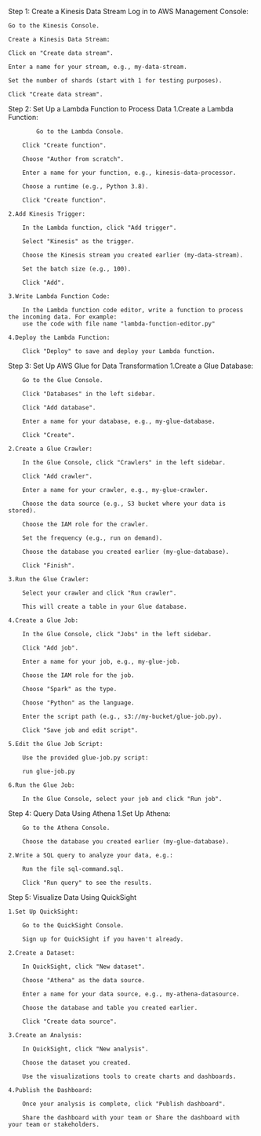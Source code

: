 Step 1: Create a Kinesis Data Stream
	Log in to AWS Management Console:

	Go to the Kinesis Console.

	Create a Kinesis Data Stream:

	Click on "Create data stream".

	Enter a name for your stream, e.g., my-data-stream.

	Set the number of shards (start with 1 for testing purposes).

	Click "Create data stream".

Step 2: Set Up a Lambda Function to Process Data
	1.Create a Lambda Function:

    		Go to the Lambda Console.

		Click "Create function".

		Choose "Author from scratch".

		Enter a name for your function, e.g., kinesis-data-processor.

		Choose a runtime (e.g., Python 3.8).

		Click "Create function".

	2.Add Kinesis Trigger:

		In the Lambda function, click "Add trigger".

		Select "Kinesis" as the trigger.

		Choose the Kinesis stream you created earlier (my-data-stream).

		Set the batch size (e.g., 100).

		Click "Add".

	3.Write Lambda Function Code:

		In the Lambda function code editor, write a function to process the incoming data. For example:
		use the code with file name "lambda-function-editor.py" 

	4.Deploy the Lambda Function:

		Click "Deploy" to save and deploy your Lambda function.

Step 3: Set Up AWS Glue for Data Transformation
	1.Create a Glue Database:

		Go to the Glue Console.

		Click "Databases" in the left sidebar.

		Click "Add database".

		Enter a name for your database, e.g., my-glue-database.

		Click "Create".

	2.Create a Glue Crawler:

		In the Glue Console, click "Crawlers" in the left sidebar.

		Click "Add crawler".

		Enter a name for your crawler, e.g., my-glue-crawler.

		Choose the data source (e.g., S3 bucket where your data is stored).

		Choose the IAM role for the crawler.

		Set the frequency (e.g., run on demand).

		Choose the database you created earlier (my-glue-database).

		Click "Finish".

	3.Run the Glue Crawler:

		Select your crawler and click "Run crawler".

		This will create a table in your Glue database.

	4.Create a Glue Job:

		In the Glue Console, click "Jobs" in the left sidebar.

		Click "Add job".

		Enter a name for your job, e.g., my-glue-job.

		Choose the IAM role for the job.

		Choose "Spark" as the type.

		Choose "Python" as the language.

		Enter the script path (e.g., s3://my-bucket/glue-job.py).

		Click "Save job and edit script".

	5.Edit the Glue Job Script:

		Use the provided glue-job.py script:

		run glue-job.py
	
	6.Run the Glue Job:

		In the Glue Console, select your job and click "Run job".

Step 4: Query Data Using Athena
	1.Set Up Athena:

		Go to the Athena Console.

		Choose the database you created earlier (my-glue-database).

	2.Write a SQL query to analyze your data, e.g.:
		
		Run the file sql-command.sql.

		Click "Run query" to see the results.

Step 5: Visualize Data Using QuickSight

	1.Set Up QuickSight:

		Go to the QuickSight Console.

		Sign up for QuickSight if you haven't already.

	2.Create a Dataset:

		In QuickSight, click "New dataset".

		Choose "Athena" as the data source.

		Enter a name for your data source, e.g., my-athena-datasource.

		Choose the database and table you created earlier.

		Click "Create data source".

	3.Create an Analysis:

		In QuickSight, click "New analysis".

		Choose the dataset you created.

		Use the visualizations tools to create charts and dashboards.

	4.Publish the Dashboard:

		Once your analysis is complete, click "Publish dashboard".

		Share the dashboard with your team or Share the dashboard with your team or stakeholders.

